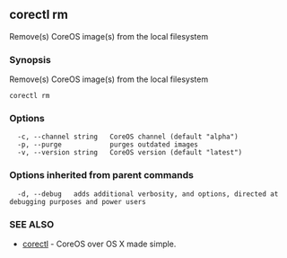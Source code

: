 ## corectl rm

Remove(s) CoreOS image(s) from the local filesystem

### Synopsis


Remove(s) CoreOS image(s) from the local filesystem

```
corectl rm
```

### Options

```
  -c, --channel string   CoreOS channel (default "alpha")
  -p, --purge            purges outdated images
  -v, --version string   CoreOS version (default "latest")
```

### Options inherited from parent commands

```
  -d, --debug   adds additional verbosity, and options, directed at debugging purposes and power users
```

### SEE ALSO
* [corectl](corectl.md)	 - CoreOS over OS X made simple.

